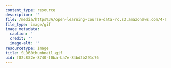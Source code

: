 ```yaml
---
content_type: resource
description: ''
file: /media/https%3A/open-learning-course-data-rc.s3.amazonaws.com/4-614-religious-architecture-and-islamic-cultures-fall-2002/f82c832e8740f0baba7e84bd2b291c76_SLD60thumbnail.gif
file_type: image/gif
image_metadata:
  caption: ''
  credit: ''
  image-alt: ''
resourcetype: Image
title: SLD60thumbnail.gif
uid: f82c832e-8740-f0ba-ba7e-84bd2b291c76
---
```

